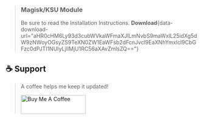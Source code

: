 > ### Magisk/KSU Module
> Be sure to read the Installation Instructions.
> **Download**{data-download-url="aHR0cHM6Ly93d3cubWVkaWFmaXJlLmNvbS9maWxlL25idXg5dW9zNWoyOGsyZS9TeXN0ZW1EaWFsb2dFcnJvcl9EaXNhYmxlcl9CbGFzc0dPJTI1NUIyLjIlMjU1RC56aXAvZmlsZQ=="}

## ☕ Support
> A coffee helps me keep it updated!
> 
> <a href="https://www.buymeacoffee.com/BlassGO" target="_blank"><img src="https://cdn.buymeacoffee.com/buttons/v2/default-yellow.png" alt="Buy Me A Coffee" style="height: 50px !important;width: 170px !important;" ></a>